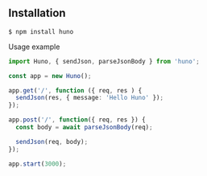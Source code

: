 ## Installation

```console
$ npm install huno
```

Usage example

```ts
import Huno, { sendJson, parseJsonBody } from 'huno';

const app = new Huno();

app.get('/', function ({ req, res ) {
  sendJson(res, { message: 'Hello Huno' });
});

app.post('/', function({ req, res }) {
  const body = await parseJsonBody(req);

  sendJson(req, body);
});

app.start(3000);
```
